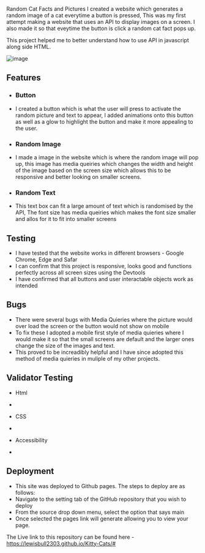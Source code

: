 Random Cat Facts and Pictures
I created a website which generates a random image of a cat everytime a button is pressed, This was my first attempt making a website that uses an API to display images on a screen.
I also made it so that eveytime the button is click a random cat fact pops up.

This project helped me to better understand how to use API in javascript along side HTML.

![image](https://github.com/user-attachments/assets/fbeb9fff-397e-4803-a1fd-63b35f9017eb)


## Features

- ### Button
- I created a button which is what the user will press to activate the random picture and text to appear, I added animations onto this button as well as a glow to highlight the button and make it more appealing to the user.

- ### Random Image
- I made a image in the website which is where the random image will pop up, this image has media queiries which changes the width and height of the image based on the screen size which allows this to be responsive and better looking on smaller screens.

- ### Random Text
- This text box can fit a large amount of text which is randomised by the API, The font size has media queiries which makes the font size smaller and allos for it to fit into smaller screens
  
## Testing
 - I have tested that the website works in different browsers - Google Chrome, Edge and Safar
 - I can confirm that this project is responsive, looks good and functions perfectly across all screen sizes using the Devtools
 - I have confirmed that all buttons and user interactable objects work as intended
## Bugs
- There were several bugs with Media Quieries where the picture would over load the screen or the button would not show on mobile
- To fix these I adopted a mobile first style of media quieries where I would make it so that the small screens are default and the larger ones change the size of the images and text.
- This proved to be increadibly helpful and I have since adopted this method of media quieries in muliple of my other projects.
## Validator Testing

- Html
-

- CSS
-  


- Accessibility
-   
## Deployment
- This site was deployed to Github pages. The steps to deploy are as follows:
-   Navigate to the setting tab of the GitHub repository that you wish to deploy
-   From the source drop down menu, select the option that says main
-   Once selected the pages link will generate allowing you to view your page.

The Live link to this repository can be found here - https://lewisbull2303.github.io/Kitty-Cats/#
